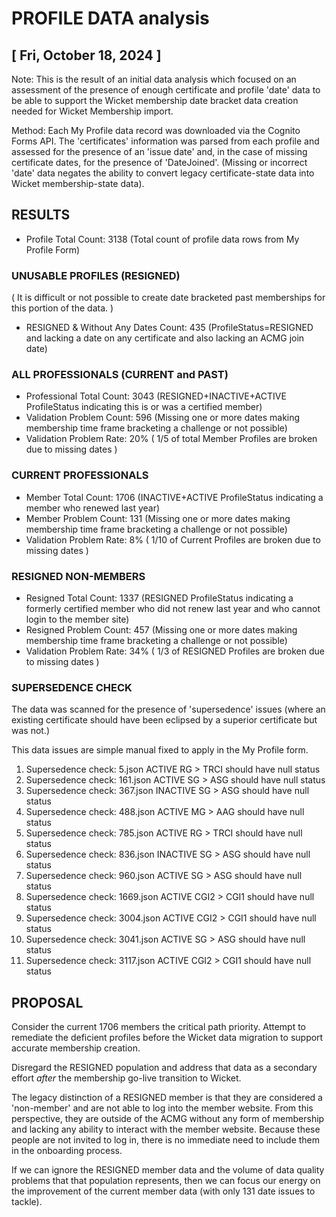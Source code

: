 # PROFILE DATA analysis

##  [ Fri, October 18, 2024 ]

Note: This is the result of an initial data analysis which focused on an assessment of the presence of enough certificate and profile 'date' data to be able to support the Wicket membership date bracket data creation needed for Wicket Membership import. 

Method: Each My Profile data record was downloaded via the Cognito Forms API. The 'certificates' information was parsed from each profile and assessed for the presence of an 'issue date' and, in the case of missing certificate dates, for the presence of 'DateJoined'. (Missing or incorrect 'date' data negates the ability to convert legacy certificate-state data into Wicket membership-state data).


## RESULTS

- Profile Total Count: 3138 (Total count of profile data rows from My Profile Form)

### UNUSABLE PROFILES (RESIGNED)

( It is difficult or not possible to create date bracketed past memberships for this portion of the data. )

- RESIGNED & Without Any Dates Count: 435 (ProfileStatus=RESIGNED and lacking a date on any certificate and also lacking an ACMG join date)

### ALL PROFESSIONALS (CURRENT and PAST)

- Professional Total Count: 3043 (RESIGNED+INACTIVE+ACTIVE ProfileStatus indicating this is or was a certified member)
- Validation Problem Count: 596 (Missing one or more dates making membership time frame bracketing a challenge or not possible)
- Validation Problem Rate: 20% ( 1/5 of total Member Profiles are broken due to missing dates )


### CURRENT PROFESSIONALS

- Member Total Count: 1706 (INACTIVE+ACTIVE ProfileStatus indicating a member who renewed last year)
- Member Problem Count: 131 (Missing one or more dates making membership time frame bracketing a challenge or not possible)
- Validation Problem Rate: 8% ( 1/10 of Current Profiles are broken due to missing dates )


### RESIGNED NON-MEMBERS

- Resigned Total Count: 1337 (RESIGNED ProfileStatus indicating a formerly certified member who did not renew last year and who cannot login to the member site)
- Resigned Problem Count: 457 (Missing one or more dates making membership time frame bracketing a challenge or not possible)
- Validation Problem Rate: 34% ( 1/3 of RESIGNED Profiles are broken due to missing dates )


### SUPERSEDENCE CHECK

The data was scanned for the presence of 'supersedence' issues (where an existing certificate should have been
eclipsed by a superior certificate but was not.)

This data issues are simple manual fixed to apply in the My Profile form.

1) Supersedence check:  5.json    ACTIVE   RG > TRCI should have null status
2) Supersedence check:  161.json  ACTIVE   SG > ASG should have null status
3) Supersedence check:  367.json  INACTIVE SG > ASG should have null status
4) Supersedence check:  488.json  ACTIVE   MG > AAG should have null status
5) Supersedence check:  785.json  ACTIVE   RG > TRCI should have null status
6) Supersedence check:  836.json  INACTIVE SG > ASG should have null status
7) Supersedence check:  960.json  ACTIVE   SG > ASG should have null status
8) Supersedence check:  1669.json ACTIVE   CGI2 > CGI1 should have null status
9) Supersedence check:  3004.json ACTIVE   CGI2 > CGI1 should have null status
10) Supersedence check: 3041.json ACTIVE   SG > ASG should have null status
11) Supersedence check: 3117.json ACTIVE   CGI2 > CGI1 should have null status


## PROPOSAL

Consider the current 1706 members the critical path priority. Attempt to remediate the deficient profiles before the Wicket data migration to support accurate membership creation.

Disregard the RESIGNED population and address that data as a secondary effort *after* the membership go-live transition to Wicket. 

The legacy distinction of a RESIGNED member is that they are considered a 'non-member' and are not able to log into the member website. From this perspective, they are outside of the ACMG without any form of membership and lacking any ability to interact with the member website. Because these people are not invited to log in, there is no immediate need to include them in the onboarding process. 

If we can ignore the RESIGNED member data and the volume of data quality problems that that population represents, then we can focus our energy on the improvement of the current member data (with only 131 date issues to tackle). 